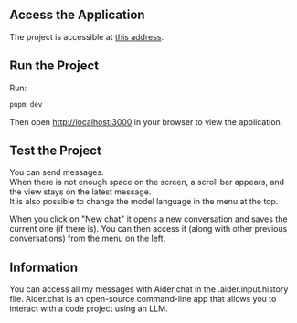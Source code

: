 ## Access the Application
The project is accessible at [this address](https://chat-app-internship.vercel.app/).

## Run the Project
Run:
```bash
pnpm dev
```

Then open [http://localhost:3000](http://localhost:3000) in your browser to view the application.

## Test the Project

You can send messages.  
When there is not enough space on the screen, a scroll bar appears, and the view stays on the latest message.  
It is also possible to change the model language in the menu at the top.

When you click on "New chat" it opens a new conversation and saves the current one (if there is). You can then access it (along with other previous conversations) from the menu on the left.

## Information
You can access all my messages with Aider.chat in the .aider.input.history file.
Aider.chat is an open-source command-line app that allows you to interact with a code project using an LLM.
